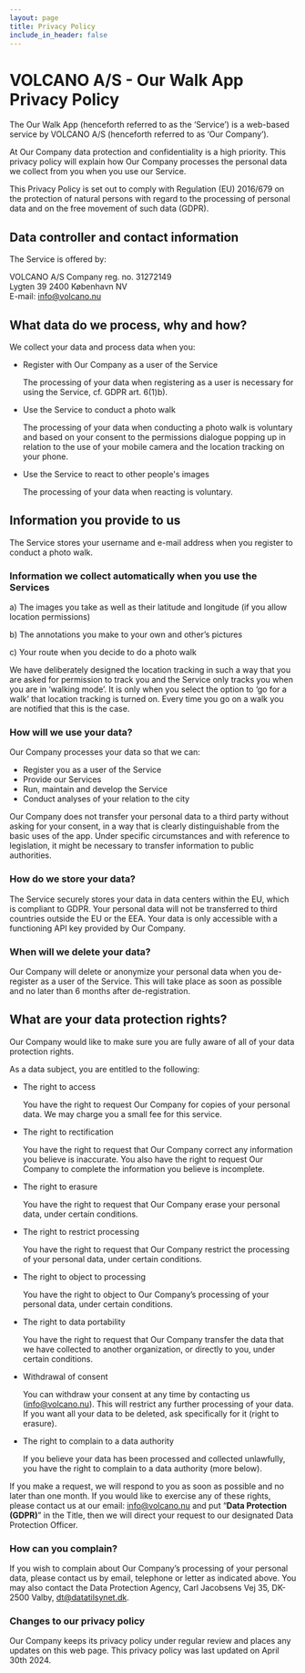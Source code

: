```yaml
---
layout: page
title: Privacy Policy
include_in_header: false
---
```


# VOLCANO A/S - Our Walk App Privacy Policy

The Our Walk App (henceforth referred to as the ‘Service’) is a web-based service by VOLCANO A/S (henceforth referred to as ‘Our Company’).

At Our Company data protection and confidentiality is a high priority. This privacy policy will explain how Our Company processes the personal data we collect from you when you use our Service.

This Privacy Policy is set out to comply with Regulation (EU) 2016/679 on the protection of natural persons with regard to the processing of personal data and on the free movement of such data (GDPR).


## Data controller and contact information

The Service is offered by:

VOLCANO A/S
Company reg. no. 31272149  
Lygten 39
2400 København NV  
E-mail: [info@volcano.nu](mailto:info@volcano.nu)  

## What data do we process, why and how?

We collect your data and process data when you:



* Register with Our Company as a user of the Service

    The processing of your data when registering as a user is necessary for using the Service, cf. GDPR art. 6(1)b).

* Use the Service to conduct a photo walk

    The processing of your data when conducting a photo walk is voluntary and based on your consent to the permissions dialogue popping up in relation to the use of your mobile camera and the location tracking on your phone.

* Use the Service to react to other people's images

    The processing of your data when reacting is voluntary.



## Information you provide to us

The Service stores your username and e-mail address when you register to conduct a photo walk.


### Information we collect automatically when you use the Services


a) The images you take as well as their latitude and longitude (if you allow location permissions)

b) The annotations you make to your own and other’s pictures

c) Your route when you decide to do a photo walk

We have deliberately designed the location tracking in such a way that you are asked for permission to track you and the Service only tracks you when you are in ‘walking mode’. It is only when you select the option to ‘go for a walk’ that location tracking is turned on. Every time you go on a walk you are notified that this is the case.


### How will we use your data?

Our Company processes your data so that we can:



* Register you as a user of the Service
* Provide our Services
* Run, maintain and develop the Service
* Conduct analyses of your relation to the city

Our Company does not transfer your personal data to a third party without asking for your consent, in a way that is clearly distinguishable from the basic uses of the app. Under specific circumstances and with reference to legislation, it might be necessary to transfer information to public authorities.


### How do we store your data?

The Service securely stores your data in data centers within the EU, which is compliant to GDPR. Your personal data will not be transferred to third countries outside the EU or the EEA. Your data is only accessible with a functioning API key provided by Our Company.


### When will we delete your data?

Our Company will delete or anonymize your personal data when you de-register as a user of the Service. This will take place as soon as possible and no later than 6 months after de-registration.


## What are your data protection rights?

Our Company would like to make sure you are fully aware of all of your data protection rights. 

As a data subject, you are entitled to the following:



* The right to access 

    You have the right to request Our Company for copies of your personal data. We may charge you a small fee for this service.

* The right to rectification

    You have the right to request that Our Company correct any information you believe is inaccurate. You also have the right to request Our Company to complete the information you believe is incomplete.

* The right to erasure 

    You have the right to request that Our Company erase your personal data, under certain conditions.

* The right to restrict processing 

    You have the right to request that Our Company restrict the processing of your personal data, under certain conditions.

* The right to object to processing 

    You have the right to object to Our Company’s processing of your personal data, under certain conditions.

* The right to data portability

    You have the right to request that Our Company transfer the data that we have collected to another organization, or directly to you, under certain conditions.

* Withdrawal of consent

    You can withdraw your consent at any time by contacting us ([info@volcano.nu](mailto:info@volcano.nu)). This will restrict any further processing of your data. If you want all your data to be deleted, ask specifically for it (right to erasure).

* The right to complain to a data authority

    If you believe your data has been processed and collected unlawfully, you have the right to complain to a data authority (more below).


If you make a request, we will respond to you as soon as possible and no later than one month. If you would like to exercise any of these rights, please contact us at our email: info@volcano.nu and put “**Data Protection (GDPR)**” in the Title, then we will direct your request to our designated Data Protection Officer.


### How can you complain?

If you wish to complain about Our Company’s processing of your personal data, please contact us by email, telephone or letter as indicated above. You may also contact the Data Protection Agency, Carl Jacobsens Vej 35, DK-2500 Valby, [dt@datatilsynet.dk](mailto:dt@datatilsynet.dk).


### Changes to our privacy policy

Our Company keeps its privacy policy under regular review and places any updates on this web page. This privacy policy was last updated on April 30th 2024.
